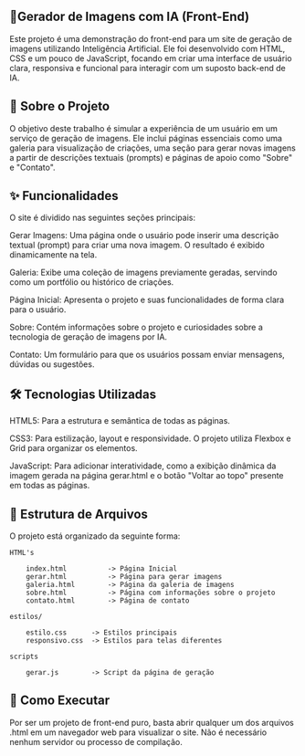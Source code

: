 ## 📸Gerador de Imagens com IA (Front-End) 

Este projeto é uma demonstração do front-end para um site de geração de imagens utilizando Inteligência Artificial. Ele foi desenvolvido com HTML, CSS e um pouco de JavaScript, focando em criar uma interface de usuário clara, responsiva e funcional para interagir com um suposto back-end de IA.

## 📖 Sobre o Projeto

O objetivo deste trabalho é simular a experiência de um usuário em um serviço de geração de imagens. Ele inclui páginas essenciais como uma galeria para visualização de criações, uma seção para gerar novas imagens a partir de descrições textuais (prompts) e páginas de apoio como "Sobre" e "Contato".

## ✨ Funcionalidades
O site é dividido nas seguintes seções principais:

Gerar Imagens: Uma página onde o usuário pode inserir uma descrição textual (prompt) para criar uma nova imagem. O resultado é exibido dinamicamente na tela.

Galeria: Exibe uma coleção de imagens previamente geradas, servindo como um portfólio ou histórico de criações.

Página Inicial: Apresenta o projeto e suas funcionalidades de forma clara para o usuário.

Sobre: Contém informações sobre o projeto e curiosidades sobre a tecnologia de geração de imagens por IA.

Contato: Um formulário para que os usuários possam enviar mensagens, dúvidas ou sugestões.

## 🛠️ Tecnologias Utilizadas

HTML5: Para a estrutura e semântica de todas as páginas.

CSS3: Para estilização, layout e responsividade. O projeto utiliza Flexbox e Grid para organizar os elementos.

JavaScript: Para adicionar interatividade, como a exibição dinâmica da imagem gerada na página gerar.html e o botão "Voltar ao topo" presente em todas as páginas.

## 📂 Estrutura de Arquivos
O projeto está organizado da seguinte forma:

    HTML's
    
        index.html          -> Página Inicial
        gerar.html          -> Página para gerar imagens
        galeria.html        -> Página da galeria de imagens
        sobre.html          -> Página com informações sobre o projeto
        contato.html        -> Página de contato

    estilos/

        estilo.css      -> Estilos principais
        responsivo.css  -> Estilos para telas diferentes

    scripts

        gerar.js        -> Script da página de geração

## 🚀 Como Executar

Por ser um projeto de front-end puro, basta abrir qualquer um dos arquivos .html em um navegador web para visualizar o site. Não é necessário nenhum servidor ou processo de compilação.
